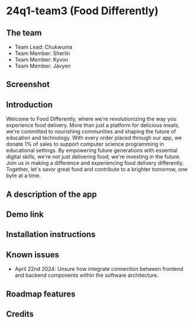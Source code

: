 # 24q1-team3  (Food Differently) 
## The team
    
* Team Lead: Chukwuma
* Team Member: Sherlin
* Team Member: Kyvon
* Team Member: Javyen 

    
## Screenshot

## Introduction

Welcome to Food Differently, where we're revolutionizing the way you experience food delivery. More than just a platform for delicious meals, we're committed to nourishing communities and shaping the future of education and technology. With every order placed through our app, we donate 1% of sales to support computer science programming in educational settings. By empowering future generations with essential digital skills, we're not just delivering food; we're investing in the future. Join us in making a difference and experiencing food delivery differently. Together, let's savor great food and contribute to a brighter tomorrow, one byte at a time.

## A description of the app




## Demo link

## Installation instructions

## Known issues
* April 22nd 2024: Unsure how integrate connection between frontend and backend components within the software architecture.
## Roadmap features

## Credits 